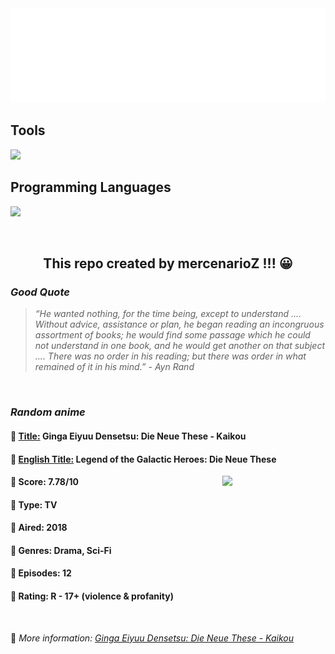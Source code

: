 
<img src="svg/nai.svg" />

<p>
  <h2>Tools</h2>
  <a href="https://skillicons.dev">
    <img src="https://skillicons.dev/icons?i=git,bash,vim,ubuntu,tensorflow,pytorch,docker,raspberrypi" />
  </a>

  <br />

  <h2>Programming Languages</h2>

  <a href="https://skillicons.dev">
    <img src="https://skillicons.dev/icons?i=python,c,cpp" />
  </a>
</p>

<br />

<h2 align="center">This repo created by mercenarioZ !!! 😀</h2>
<h3><i>Good Quote</i></h3>

<blockquote>
<i>
“He wanted nothing, for the time being, except to understand .... Without advice, assistance or plan, he began reading an incongruous assortment of books; he would find some passage which he could not understand in one book, and he would get another on that subject .... There was no order in his reading; but there was order in what remained of it in his mind.” - Ayn Rand
</i>
</blockquote>

<br />

<h3><i>Random anime</i></h3>

<h4>
  <strong>🥭 <u>Title:</u></strong> Ginga Eiyuu Densetsu: Die Neue These - Kaikou
</h4>

<h4>🌿 <u>English Title:</u> Legend of the Galactic Heroes: Die Neue These</h4>

<img align="right" width="165" src=https://cdn.myanimelist.net/images/anime/1104/91793.jpg />

<h4>🌱 Score: 7.78/10</h4>

<h4>🌲 Type: TV</h4>

<h4>🌴 Aired: 2018</h4>

<h4>🌵 Genres: Drama, Sci-Fi</h4>

<h4>🥑 Episodes: 12</h4>

<h4>🍏 Rating: R - 17+ (violence & profanity)</h4>

<br />

🍂 *More information: [Ginga Eiyuu Densetsu: Die Neue These - Kaikou](https://myanimelist.net/anime/31433/Ginga_Eiyuu_Densetsu__Die_Neue_These_-_Kaikou)*
    